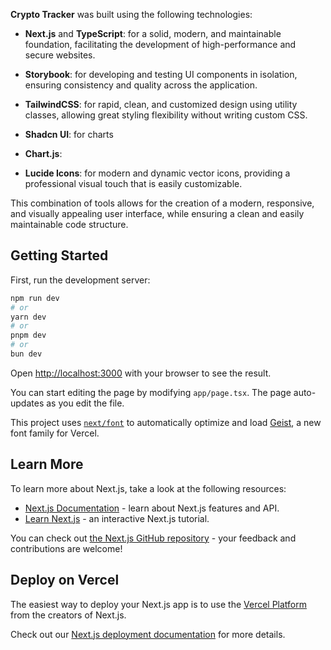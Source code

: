 **Crypto Tracker** was built using the following technologies:

- **Next.js** and **TypeScript**: for a solid, modern, and maintainable foundation, facilitating the development of high-performance and secure websites.

- **Storybook**: for developing and testing UI components in isolation, ensuring consistency and quality across the application.

- **TailwindCSS**: for rapid, clean, and customized design using utility classes, allowing great styling flexibility without writing custom CSS.

- **Shadcn UI**: for charts

- **Chart.js**:

- **Lucide Icons**: for modern and dynamic vector icons, providing a professional visual touch that is easily customizable.

This combination of tools allows for the creation of a modern, responsive, and visually appealing user interface, while ensuring a clean and easily maintainable code structure.

## Getting Started

First, run the development server:

```bash
npm run dev
# or
yarn dev
# or
pnpm dev
# or
bun dev
```

Open [http://localhost:3000](http://localhost:3000) with your browser to see the result.

You can start editing the page by modifying `app/page.tsx`. The page auto-updates as you edit the file.

This project uses [`next/font`](https://nextjs.org/docs/app/building-your-application/optimizing/fonts) to automatically optimize and load [Geist](https://vercel.com/font), a new font family for Vercel.

## Learn More

To learn more about Next.js, take a look at the following resources:

- [Next.js Documentation](https://nextjs.org/docs) - learn about Next.js features and API.
- [Learn Next.js](https://nextjs.org/learn) - an interactive Next.js tutorial.

You can check out [the Next.js GitHub repository](https://github.com/vercel/next.js) - your feedback and contributions are welcome!

## Deploy on Vercel

The easiest way to deploy your Next.js app is to use the [Vercel Platform](https://vercel.com/new?utm_medium=default-template&filter=next.js&utm_source=create-next-app&utm_campaign=create-next-app-readme) from the creators of Next.js.

Check out our [Next.js deployment documentation](https://nextjs.org/docs/app/building-your-application/deploying) for more details.
